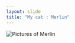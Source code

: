 ```yaml
---
layout: slide
title: "My cat : Merlin"
---
```

![Pictures of Merlin](https://i.ibb.co/YRGnb6k/20210101-154146.jpg)
